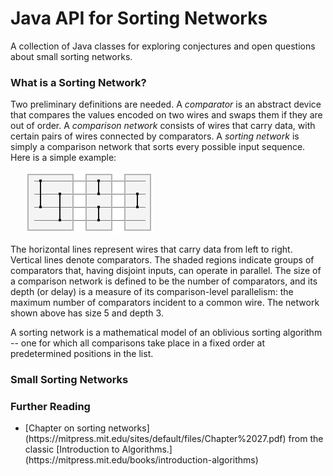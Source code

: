 # Java API for Sorting Networks

A collection of Java classes for exploring conjectures and open questions about small sorting networks. 

### What is a Sorting Network?

Two preliminary definitions are needed. A *comparator* is an abstract device that compares the values encoded on two wires and swaps them if they are out of order.  A *comparison network* consists of wires that carry data, with certain pairs of wires connected by comparators. A *sorting network* is simply a comparison network that sorts every possible input sequence. Here 
is a simple example:

&nbsp;&nbsp;&nbsp;&nbsp;&nbsp;&nbsp;![sorting network](images/ex1.png "Sorting Network of size 5 and Depth 3")

The horizontal lines represent wires that carry data from left to right. Vertical lines denote comparators. The shaded regions indicate groups of comparators that, having disjoint inputs, can operate in parallel. The size of a comparison network is defined to be the number of comparators, and its depth (or delay) is a measure of its comparison-level parallelism: the maximum number of comparators incident to a common wire. The network shown above has size 5 and depth 3. 

A sorting network is a mathematical model of an oblivious sorting algorithm -- one for which all comparisons take place in a fixed order at predetermined positions in the list.

### Small Sorting Networks

### Further Reading

<ul>
<li>[Chapter on sorting networks](https://mitpress.mit.edu/sites/default/files/Chapter%2027.pdf) from the classic [Introduction to Algorithms.](https://mitpress.mit.edu/books/introduction-algorithms)</li>

</ul>

